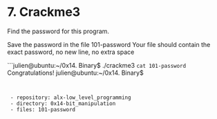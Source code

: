 # 7. Crackme3



Find the password for this program.

Save the password in the file 101-password
Your file should contain the exact password, no new line, no extra space

```julien@ubuntu:~/0x14. Binary$ ./crackme3 `cat 101-password`
Congratulations!
julien@ubuntu:~/0x14. Binary$ 
```


 - repository: alx-low_level_programming
 - directory: 0x14-bit_manipulation
 - files: 101-password
